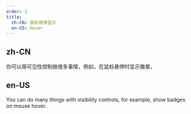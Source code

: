 ```yaml
---
order: 2
title:
  zh-CN: 鼠标悬停显示
  en-US: hover
---
```


## zh-CN

你可以用可见性控制做很多事情，例如，在鼠标悬停时显示徽章。

## en-US

You can do many things with visibility controls, for example, show badges on mouse hover.